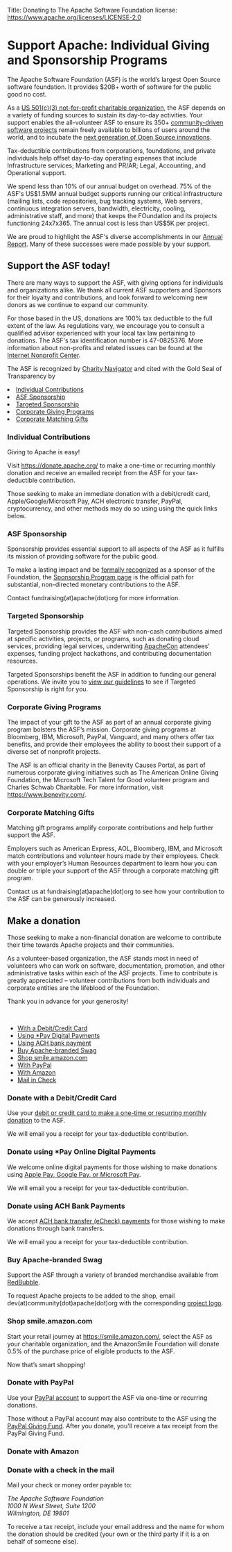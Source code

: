 Title: Donating to The Apache Software Foundation
license: https://www.apache.org/licenses/LICENSE-2.0

<div class="container">
  <h1 class="text-center">Support Apache: Individual Giving and Sponsorship Programs</h1>
  <p class="lead">The Apache Software Foundation (ASF) is the world’s largest Open Source software foundation. It provides $20B+ worth of software for the public good no cost.</p>
  <p>As a <a href="/foundation/records/ASF-501c3.pdf">US 501(c)(3) not-for-profit charitable organization</a>, the ASF depends on a variety of funding sources to sustain its day-to-day activities. Your support enables the all-volunteer ASF to ensure its 350+ <a href="https://projects.apache.org/projects.html?category">community-driven software projects</a> remain freely available to billions of users around the world, and to incubate the <a href="http://incubator.apache.org/">next generation of Open Source innovations</a>.</p>
  <p>Tax-deductible contributions from corporations, foundations, and private individuals help offset day-to-day operating expenses that include Infrastructure services; Marketing and PR/AR; Legal, Accounting, and Operational support.</p>
  <p>We spend less than 10% of our annual budget on overhead. 75% of the ASF's US$1.5MM annual budget supports running our critical infrastructure (mailing lists, code repositories, bug tracking systems, Web servers, continuous integration servers, bandwidth, electricity, cooling, administrative staff, and more) that keeps the FOundation and its projects functioning 24x7x365. The annual cost is less than US$5K per project.</p>
  <p>We are proud to highlight the ASF's diverse accomplishments in our <a href="/foundation/reports.html">Annual Report</a>. Many of these successes were made possible by your support.</p>
  <h2>Support the ASF today!</h2>
  <p>There are many ways to support the ASF, with giving options for individuals and organizations alike. We thank all current ASF supporters and Sponsors for their loyalty and contributions, and look forward to welcoming new donors as we continue to expand our community.</p>
  <p>For those based in the US, donations are 100% tax deductible to the full extent of the law. As regulations vary, we encourage you to consult a qualified advisor experienced with your local tax law pertaining to donations. The ASF's tax identification number is 47-0825376. More information about non-profits and related issues can be found at the <a href="http://www.nonprofits.org/" target="_blank">Internet Nonprofit&nbsp;Center</a>.</p>
  <p>The ASF is recognized by <a href="https://www.charitynavigator.org/index.cfm?bay=search.profile&ein=470825376" target="_blank">Charity Navigator</a> and cited with the Gold Seal of Transparency by <a href="https://www.guidestar.org/profile/47-0825376" target="_blank'>GuideStar</a>. For more information, please contact us at fundraising(at)apache(dot)org.</p>
  <ul class="nav nav-pills nav-justified" role="tablist">
    <li role="presentation" class="active"><a href="#individualContributions" aria-controls="individualContributions" role="tab" data-toggle="tab">Individual Contributions</a></li>
    <li role="presentation"><a href="#asfSponsorship" aria-controls="asfSponsorship" role="tab" data-toggle="tab">ASF Sponsorship</a></li>
    <li role="presentation"><a href="#targetedSponsorship" aria-controls="targetedSponsorship" role="tab" data-toggle="tab">Targeted Sponsorship</a></li>
    <li role="presentation"><a href="#corporateGivingPrograms" aria-controls="corporateGivingPrograms" role="tab" data-toggle="tab">Corporate Giving Programs</a></li>
    <li role="presentation"><a href="#corporateMatchingGifts" aria-controls="corporateMatchingGifts" role="tab" data-toggle="tab">Corporate Matching Gifts</a></li>
  </ul>
  <div class="tab-content">
    <div role="tabpanel" class="tab-pane active" id="individualContributions">
      <div class="well">
        <h3>Individual Contributions</h3>
        <p>Giving to Apache is easy!</p>
        <p>Visit <a href="https://donate.apache.org/">https://donate.apache.org/</a> to make a one-time or recurring monthly donation and receive an emailed receipt from the ASF for your tax-deductible contribution.</p>
        <p>Those seeking to make an immediate donation with a debit/credit card, Apple/Google/Microsoft Pay, ACH electronic transfer, PayPal, cryptocurrency, and other methods may do so using using the quick links below.</p>
      </div>
    </div>
    <div role="tabpanel" class="tab-pane" id="asfSponsorship">
      <div class="well">
        <h3>ASF Sponsorship</h3>
        <p>Sponsorship provides essential support to all aspects of the ASF as it fulfills its mission of providing software for the public good.</p>
        <p>To make a lasting impact and be <a href="/foundation/thanks">formally recognized</a> as a sponsor of the Foundation, the <a href="/foundation/sponsorship.html">Sponsorship Program page</a> is the official path for substantial, non-directed monetary contributions to the ASF.</p>
        <p>Contact fundraising(at)apache(dot)org for more&nbsp;information.</p>
      </div>
    </div>
    <div role="tabpanel" class="tab-pane" id="targetedSponsorship">
      <div class="well">
        <h3>Targeted Sponsorship</h3>
        <p>Targeted Sponsorship provides the ASF with non-cash contributions aimed at specific activities, projects, or programs, such as donating cloud services, providing legal services, underwriting <a href="https://www.apachecon.com/">ApacheCon</a> attendees’ expenses, funding project hackathons, and contributing documentation resources.</p>
        <p>Targeted Sponsorships benefit the ASF in addition to funding our general operations. We invite you to <a href="/foundation/docs/Targeted-Sponsorship-Policy.pdf">view our guidelines</a> to see if Targeted Sponsorship is right for you.</p>
      </div>
    </div>
    <div role="tabpanel" class="tab-pane" id="corporateGivingPrograms">
      <div class="well">
        <h3>Corporate Giving Programs</h3>
        <p>The impact of your gift to the ASF as part of an annual corporate giving program bolsters the ASF’s mission.
        Corporate giving programs at Bloomberg, IBM, Microsoft, PayPal, Vanguard, and many others offer tax benefits, and provide their employees the ability to boost their support of a diverse set of nonprofit projects.</p>
        <p>The ASF is an official charity in the Benevity Causes Portal, as part of numerous corporate giving initiatives such as The American Online Giving Foundation, the Microsoft Tech Talent for Good volunteer program and Charles Schwab Charitable. For more information, visit <a href="https://www.benevity.com/" target="_blank">https://www.benevity.com/</a>.</p>
      </div>
    </div>
    <div role="tabpanel" class="tab-pane" id="corporateMatchingGifts">
      <div class="well">
        <h3>Corporate Matching Gifts</h3>
        <p>Matching gift programs amplify corporate contributions and help further support the ASF.</p>
        <p>Employers such as American Express, AOL, Bloomberg, IBM, and Microsoft match contributions and volunteer hours made by their employees. Check with your employer’s Human Resources department to learn how you can double or triple your support of the ASF through a corporate matching gift program.</p>
        <p>Contact us at fundraising(at)apache(dot)org to see how your contribution to the ASF can be generously increased.</p>
      </div>
    </div>
  </div>
  <section id="makeADonations" class="container">
    <div class="row">
      <div class='col-sm-12'>
        <h2>Make a donation</h2>
        <p>Those seeking to make a non-financial donation are welcome to contribute their time towards Apache projects and their communities.</p>
        <p>As a volunteer-based organization, the ASF stands most in need of volunteers who can work on software, documentation, promotion, and other administrative tasks within each of the ASF projects. Time to contribute is greatly appreciated &ndash; volunteer contributions from both individuals and corporate entities are the lifeblood of the Foundation.</p>
        <p>Thank you in advance for your&nbsp;generosity!</p>
        <br />
      </div>
    </div>
    <div class="row">
      <div class="col-sm-6 col-md-3">
        <ul class="nav nav-pills nav-stacked" role="tablist">
          <li role="presentation" class="active"><a href="#debitCredit" aria-controls="debitCredit" role="tab" data-toggle="tab">With a Debit/Credit Card</a></li>
          <li role="presentation"><a href="#digital" aria-controls="digital" role="tab" data-toggle="tab">Using *Pay Digital Payments</a>
          <li role="presentation"><a href="#ach" aria-controls="ach" role="tab" data-toggle="tab">Using ACH bank payment</a></li>
          <li role="presentation"><a href="#apacheSwag" aria-controls="apacheSwag" role="tab" data-toggle="tab">Buy Apache-branded Swag</a></li>
          <li role="presentation"><a href="#smileAmazon" aria-controls="smileAmazon" role="tab" data-toggle="tab">Shop smile.amazon.com</a></li>
          <li role="presentation"><a href="#paypal" aria-controls="paypal" role="tab" data-toggle="tab">With PayPal</a></li>
          <li role="presentation"><a href="#amazon" aria-controls="amazon" role="tab" data-toggle="tab">With Amazon</a></li>
          <li role="presentation"><a href="#check" aria-controls="check" role="tab" data-toggle="tab">Mail in Check</a></li>
        </ul>
      </div>
      <div class="col-sm-6 col-md-9">
        <div class="tab-content">
          <div role="tabpanel" class="tab-pane active" id="debitCredit">
            <div class="well">
              <h3>Donate with a Debit/Credit Card</h3>
              <p>Use your <a href="http://donate.apache.org">debit or credit card to make a one-time or recurring monthly donation</a> to the ASF.</p>
              <p>We will email you a receipt for your tax-deductible contribution.</p>
            </div>
          </div>
          <div role="tabpanel" class="tab-pane" id="digital">
            <div class="well">
              <h3>Donate using *Pay Online Digital Payments</h3>
              <p>We welcome online digital payments for those wishing to make donations using <a href="https://donate.apache.org/">Apple Pay, Google Pay, or Microsoft Pay</a>.</p>
              <p>We will email you a receipt for your tax-deductible contribution.</p>
            </div>
          </div>
          <div role="tabpanel" class="tab-pane" id="ach">
            <div class="well">
              <h3>Donate using ACH Bank Payments</h3>
              <p>We accept <a href="http://donate.apache.org">ACH bank transfer (eCheck) payments</a> for those wishing to  make donations through bank transfers.</p>
              <p>We will email you a receipt for your tax-deductible contribution.</p>
            </div>
          </div>
          <div role="tabpanel" class="tab-pane" id="apacheSwag">
            <div class="well">
              <h3>Buy Apache-branded Swag</h3>
              <p>Support the ASF through a variety of branded merchandise available from <a href="https://www.redbubble.com/people/comdev" target="_blank">RedBubble</a>.</p>
              <p>To request Apache projects to be added to the shop, email dev(at)community(dot)apache(dot)org
                  with the corresponding <a href="/logos">project logo</a>.</p>
            </div>
          </div>
          <div role="tabpanel" class="tab-pane" id="smileAmazon">
            <div class="well">
              <h3>Shop smile.amazon.com</h3>
              <p>Start your retail journey at <a href="https://smile.amazon.com/">https://smile.amazon.com/</a>, select the ASF as your charitable organization, and the AmazonSmile Foundation will donate 0.5% of the purchase price of eligible products to the ASF.</p>
              <p>Now that’s smart shopping!</p>
            </div>
          </div>
          <div role="tabpanel" class="tab-pane" id="paypal">
            <div class="well">
              <h3>Donate with PayPal</h3>
    <p>Use your <a href="http://donate.apache.org/">PayPal account</a> to support the ASF via one-time or recurring donations.</p>
              <p>Those without a PayPal account may also contribute to the ASF using the <a href="https://www.paypal.com/us/fundraiser/charity/1696565" target="_blank">PayPal Giving Fund</a>. After you donate, you'll receive a tax receipt from the PayPal Giving Fund.</p>
            </div>
          </div>
          <div role="tabpanel" class="tab-pane" id="amazon">
            <div class="well">
              <h3>Donate with Amazon</h3>
              <script async src="https://static-na.payments-amazon.com/OffAmazonPayments/us/js/Widgets.js"></script>
              <div data-ap-widget-type="expressDonationWidget" data-ap-widget-theme="ap-dark" data-ap-widget-amount-presets="5,25,50,100" data-ap-signature="JUgOpxW0Clcj26ViJ0YsVFbIRWnMEj2fRaimKGx77sY%3D" data-ap-seller-id="A3AAQXMTGPL1GN" data-ap-access-key="AKIAIOQ6IDLL52GFQ33A" data-ap-lwa-client-id="amzn1.application-oa2-client.a1c02356ef9245aa97cb16bbd6a94859" data-ap-return-url="https://www.apache.org" data-ap-currency-code="USD" data-ap-note="Thank you for your donation!" data-ap-shipping-address-required="false" data-ap-payment-action="AuthorizeAndCapture" >
              </div>
            </div>
          </div>
          <div role="tabpanel" class="tab-pane" id="check">
            <div class="well">
              <h3>Donate with a check in the mail</h3>
              <p>Mail your check or money order payable to:
              <address>The Apache Software Foundation<br />
              1000 N West Street, Suite 1200<br />
              Wilmington, DE  19801</address></p>
              <p>To receive a tax receipt, include your email address and the name for whom the donation should be credited (your own or the third party if it is a on behalf of someone else).</p>
            </div>
          </div>
        </div>
      </div>
    </div>
  </section>
</div>

